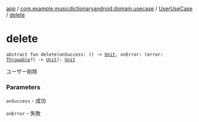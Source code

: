 [app](../../index.md) / [com.example.musicdictionaryandroid.domain.usecase](../index.md) / [UserUseCase](index.md) / [delete](./delete.md)

# delete

`abstract fun delete(onSuccess: () -> `[`Unit`](https://kotlinlang.org/api/latest/jvm/stdlib/kotlin/-unit/index.html)`, onError: (error: `[`Throwable`](https://kotlinlang.org/api/latest/jvm/stdlib/kotlin/-throwable/index.html)`?) -> `[`Unit`](https://kotlinlang.org/api/latest/jvm/stdlib/kotlin/-unit/index.html)`): `[`Unit`](https://kotlinlang.org/api/latest/jvm/stdlib/kotlin/-unit/index.html)

ユーザー削除

### Parameters

`onSuccess` - 成功

`onError` - 失敗